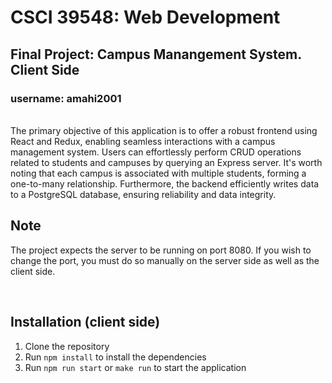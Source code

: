 # CSCI 39548: Web Development
## Final Project: Campus Manangement System. Client Side
### username: amahi2001
<br/>
The primary objective of this application is to offer a robust frontend using React and Redux, enabling seamless interactions with a campus management system. Users can effortlessly perform CRUD operations related to students and campuses by querying an Express server. It's worth noting that each campus is associated with multiple students, forming a one-to-many relationship. Furthermore, the backend efficiently writes data to a PostgreSQL database, ensuring reliability and data integrity.

<br/>

## Note
The project expects the server to be running on port 8080. If you wish to change the port, you must do so manually on the server side as well as the client side.

<br/>

## Installation (client side)
1. Clone the repository
2. Run `npm install` to install the dependencies
3. Run `npm run start` or `make run` to start the application